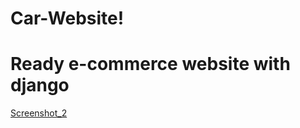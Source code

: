 # Car-Website!

# Ready e-commerce website with django

[Screenshot_2](https://user-images.githubusercontent.com/92310139/205215550-2a4647c8-9cad-4a4e-9d06-bfe121f04c15.png)

